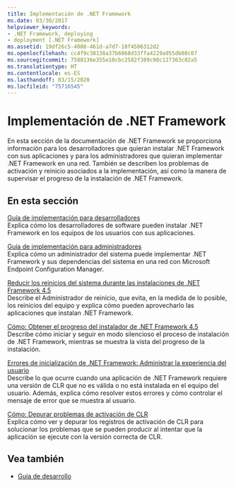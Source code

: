 ```yaml
---
title: Implementación de .NET Framework
ms.date: 03/30/2017
helpviewer_keywords:
- .NET Framework, deploying
- deployment [.NET Framework]
ms.assetid: 19df26c5-4008-461d-a7d7-18f4506312d2
ms.openlocfilehash: cc4f9c38138a37b6068d33ffa4229a955db08c07
ms.sourcegitcommit: 7588136e355e10cbc2582f389c90c127363c02a5
ms.translationtype: HT
ms.contentlocale: es-ES
ms.lasthandoff: 03/15/2020
ms.locfileid: "75716545"
---
```

# <a name="deploying-the-net-framework"></a>Implementación de .NET Framework
En esta sección de la documentación de .NET Framework se proporciona información para los desarrolladores que quieran instalar .NET Framework con sus aplicaciones y para los administradores que quieran implementar .NET Framework en una red. También se describen los problemas de activación y reinicio asociados a la implementación, así como la manera de supervisar el progreso de la instalación de .NET Framework.  
  
## <a name="in-this-section"></a>En esta sección  
 [Guía de implementación para desarrolladores](deployment-guide-for-developers.md)  
 Explica cómo los desarrolladores de software pueden instalar .NET Framework en los equipos de los usuarios con sus aplicaciones.  
  
 [Guía de implementación para administradores](guide-for-administrators.md)  
 Explica cómo un administrador del sistema puede implementar .NET Framework y sus dependencias del sistema en una red con Microsoft Endpoint Configuration Manager.  
  
 [Reducir los reinicios del sistema durante las instalaciones de .NET Framework 4.5](reducing-system-restarts.md)  
 Describe el Administrador de reinicio, que evita, en la medida de lo posible, los reinicios del equipo y explica cómo pueden aprovecharlo las aplicaciones que instalan .NET Framework.  
  
 [Cómo: Obtener el progreso del instalador de .NET Framework 4.5](how-to-get-progress-from-the-dotnet-installer.md)  
 Describe cómo iniciar y seguir en modo silencioso el proceso de instalación de .NET Framework, mientras se muestra la vista del progreso de la instalación.  
  
 [Errores de inicialización de .NET Framework: Administrar la experiencia del usuario](initialization-errors-managing-the-user-experience.md)  
 Describe lo que ocurre cuando una aplicación de .NET Framework requiere una versión de CLR que no es válida o no está instalada en el equipo del usuario. Además, explica cómo resolver estos errores y cómo controlar el mensaje de error que se muestra al usuario.  
  
 [Cómo: Depurar problemas de activación de CLR](how-to-debug-clr-activation-issues.md)  
 Explica cómo ver y depurar los registros de activación de CLR para solucionar los problemas que se pueden producir al intentar que la aplicación se ejecute con la versión correcta de CLR.  
  
## <a name="see-also"></a>Vea también

- [Guía de desarrollo](../development-guide.md)
